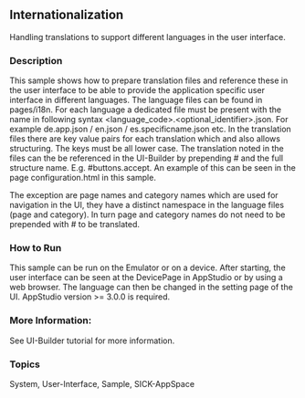 ## Internationalization
Handling translations to support different languages in the user interface. 
### Description
This sample shows how to prepare translation files and reference these in the user interface to be able to provide the application specific user interface in different languages. 
The language files can be found in pages/i18n. 
For each language a dedicated file must be present with the name in following syntax <language_code>.<optional_identifier>.json. 
For example de.app.json / en.json / es.specificname.json etc.
In the translation files there are key value pairs for each translation which and also allows structuring. The keys must be all lower case. 
The translation noted in the files can the be referenced in the UI-Builder by prepending # and the full structure name.
E.g. #buttons.accept. An example of this can be seen in the page configuration.html in this sample. 

The exception are page names and category names which are used for navigation in the UI, they have a distinct namespace in the language files (page and category). 
In turn page and category names do not need to be prepended with # to be translated.

### How to Run
This sample can be run on the Emulator or on a device. After starting, the user interface can be seen at the DevicePage in AppStudio or by using a web browser.
The language can then be changed in the setting page of the UI.
AppStudio version >= 3.0.0 is required.

### More Information:
See UI-Builder tutorial for more information.

### Topics
System, User-Interface, Sample, SICK-AppSpace
